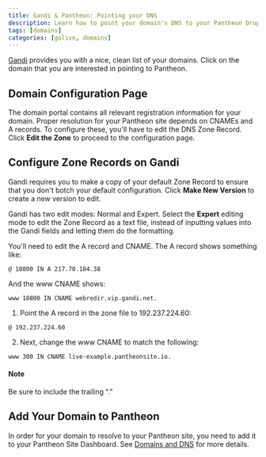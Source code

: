 ```yaml
---
title: Gandi & Pantheon: Pointing your DNS
description: Learn how to point your domain's DNS to your Pantheon Drupal or WordPress site using Gandi.
tags: [domains]
categories: [golive, domains]
---
```

[Gandi](https://www.gandi.net/) provides you with a nice, clean list of your domains. Click on the domain that you are interested in pointing to Pantheon.

## Domain Configuration Page

The domain portal contains all relevant registration information for your domain. Proper resolution for your Pantheon site depends on CNAMEs and A records. To configure these, you'll have to edit the DNS Zone Record. Click **Edit the Zone** to proceed to the configuration page.

## Configure Zone Records on Gandi

Gandi requires you to make a copy of your default Zone Record to ensure that you don't botch your default configuration. Click **Make New Version** to create a new version to edit.

Gandi has two edit modes: Normal and Expert. Select the **Expert** editing mode to edit the Zone Record as a text file, instead of inputting values into the Gandi fields and letting them do the formatting.

You'll need to edit the A record and CNAME. The A record shows something like:
```nohighlight
@ 10800 IN A 217.70.184.38
```
And the www CNAME shows:
```nohighlight
www 10800 IN CNAME webredir.vip.gandi.net.
```

1. Point the A record in the zone file to 192.237.224.60:
```nohighlight
@ 192.237.224.60
```
2. Next, change the www CNAME to match the following:
```nohighlight
www 300 IN CNAME live-example.pantheonsite.io.
```

<div class="alert alert-warning" role="alert">
<h4>Note</h4>
Be sure to include the trailing "."</div>

## Add Your Domain to Pantheon

In order for your domain to resolve to your Pantheon site, you need to add it to your Pantheon Site Dashboard. See <a href="/docs/domains#step-2-add-domains-to-the-site-environment" data-proofer-ignore>Domains and DNS</a> for more details.
